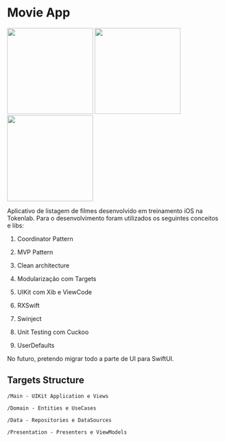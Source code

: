 
# Movie App

  

<p float="left">
<img src="https://user-images.githubusercontent.com/68345989/201345961-4d3dcd9b-5927-4d05-b7fe-984fab8b6675.png" width="200"/>
<img src="https://user-images.githubusercontent.com/68345989/201345937-cf0db893-7d50-4152-8cd4-67d3d9d2c549.png" width="200"/>
<img src="https://user-images.githubusercontent.com/68345989/201345957-da411b03-9c50-422c-82f0-d165eeb1d998.png" width="200"/>
</p>
 
Aplicativo de listagem de filmes desenvolvido em treinamento iOS na Tokenlab. Para o desenvolvimento foram utilizados os seguintes conceitos e libs:

  

1. Coordinator Pattern

2. MVP Pattern

3.  Clean architecture

4. Modularização com Targets

5. UIKit com Xib e ViewCode

6. RXSwift

7. Swinject

8. Unit Testing com Cuckoo

9. UserDefaults

  

No futuro, pretendo migrar todo a parte de UI para SwiftUI.

  

## Targets Structure

    /Main - UIKit Application e Views
    
    /Domain - Entities e UseCases
    
    /Data - Repositories e DataSources
    
    /Presentation - Presenters e ViewModels

